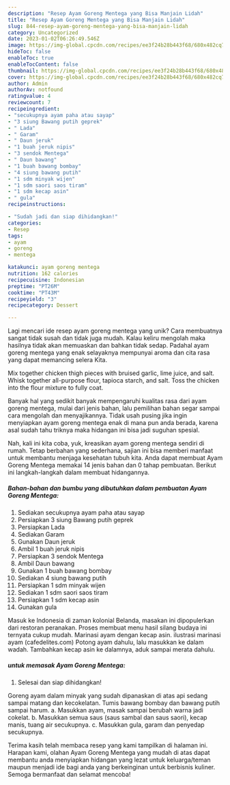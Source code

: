 ```yaml
---
description: "Resep Ayam Goreng Mentega yang Bisa Manjain Lidah"
title: "Resep Ayam Goreng Mentega yang Bisa Manjain Lidah"
slug: 844-resep-ayam-goreng-mentega-yang-bisa-manjain-lidah
category: Uncategorized
date: 2023-01-02T06:26:49.546Z
image: https://img-global.cpcdn.com/recipes/ee3f24b28b443f68/680x482cq70/ayam-goreng-mentega-foto-resep-utama.jpg
hideToc: false
enableToc: true
enableTocContent: false
thumbnail: https://img-global.cpcdn.com/recipes/ee3f24b28b443f68/680x482cq70/ayam-goreng-mentega-foto-resep-utama.jpg
cover: https://img-global.cpcdn.com/recipes/ee3f24b28b443f68/680x482cq70/ayam-goreng-mentega-foto-resep-utama.jpg
author: Admin
authorAv: notfound
ratingvalue: 4
reviewcount: 7
recipeingredient:
- "secukupnya ayam paha atau sayap"
- "3 siung Bawang putih geprek"
- " Lada"
- " Garam"
- " Daun jeruk"
- "1 buah jeruk nipis"
- "3 sendok Mentega"
- " Daun bawang"
- "1 buah bawang bombay"
- "4 siung bawang putih"
- "1 sdm minyak wijen"
- "1 sdm saori saos tiram"
- "1 sdm kecap asin"
- " gula"
recipeinstructions:

- "Sudah jadi dan siap dihidangkan!"
categories:
- Resep
tags:
- ayam
- goreng
- mentega

katakunci: ayam goreng mentega 
nutrition: 162 calories
recipecuisine: Indonesian
preptime: "PT26M"
cooktime: "PT43M"
recipeyield: "3"
recipecategory: Dessert

---
```





Lagi mencari ide resep ayam goreng mentega yang unik? Cara membuatnya sangat tidak susah dan tidak juga mudah. Kalau keliru mengolah maka hasilnya tidak akan memuaskan dan bahkan tidak sedap. Padahal ayam goreng mentega yang enak selayaknya mempunyai aroma dan cita rasa yang dapat memancing selera Kita.





Mix together chicken thigh pieces with bruised garlic, lime juice, and salt. Whisk together all-purpose flour, tapioca starch, and salt. Toss the chicken into the flour mixture to fully coat.

Banyak hal yang sedikit banyak mempengaruhi kualitas rasa dari ayam goreng mentega, mulai dari jenis bahan, lalu pemilihan bahan segar sampai cara mengolah dan menyajikannya. Tidak usah pusing jika ingin menyiapkan ayam goreng mentega enak di mana pun anda berada, karena asal sudah tahu triknya maka hidangan ini bisa jadi suguhan spesial.






Nah, kali ini kita coba, yuk, kreasikan ayam goreng mentega sendiri di rumah. Tetap berbahan yang sederhana, sajian ini bisa memberi manfaat untuk membantu menjaga kesehatan tubuh kita. Anda dapat membuat Ayam Goreng Mentega memakai 14 jenis bahan dan 0 tahap pembuatan. Berikut ini langkah-langkah dalam membuat hidangannya.

<!--inarticleads1-->

##### Bahan-bahan dan bumbu yang dibutuhkan dalam pembuatan Ayam Goreng Mentega:

1. Sediakan secukupnya ayam paha atau sayap
1. Persiapkan 3 siung Bawang putih geprek
1. Persiapkan  Lada
1. Sediakan  Garam
1. Gunakan  Daun jeruk
1. Ambil 1 buah jeruk nipis
1. Persiapkan 3 sendok Mentega
1. Ambil  Daun bawang
1. Gunakan 1 buah bawang bombay
1. Sediakan 4 siung bawang putih
1. Persiapkan 1 sdm minyak wijen
1. Sediakan 1 sdm saori saos tiram
1. Persiapkan 1 sdm kecap asin
1. Gunakan  gula


Masuk ke Indonesia di zaman kolonial Belanda, masakan ini dipopulerkan dari restoran peranakan. Proses membuat menu hasil silang budaya ini ternyata cukup mudah. Marinasi ayam dengan kecap asin. ilustrasi marinasi ayam (cafedelites.com) Potong ayam dahulu, lalu masukkan ke dalam wadah. Tambahkan kecap asin ke dalamnya, aduk sampai merata dahulu. 

<!--inarticleads2-->

#####  untuk memasak Ayam Goreng Mentega:


1. Selesai dan siap dihidangkan!

Goreng ayam dalam minyak yang sudah dipanaskan di atas api sedang sampai matang dan kecokelatan. Tumis bawang bombay dan bawang putih sampai harum. a. Masukkan ayam, masak sampai berubah warna jadi cokelat. b. Masukkan semua saus (saus sambal dan saus saori), kecap manis, tuang air secukupnya. c. Masukkan gula, garam dan penyedap secukupnya. 

Terima kasih telah membaca resep yang kami tampilkan di halaman ini. Harapan kami, olahan Ayam Goreng Mentega yang mudah di atas dapat membantu anda menyiapkan hidangan yang lezat untuk keluarga/teman maupun menjadi ide bagi anda yang berkeinginan untuk berbisnis kuliner. Semoga bermanfaat dan selamat mencoba!
